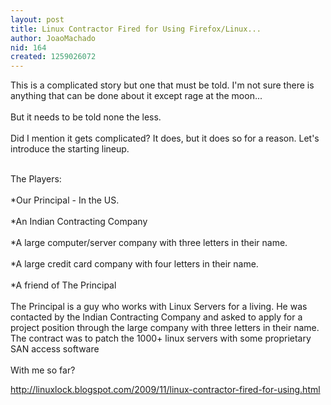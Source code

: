 ```yaml
---
layout: post
title: Linux Contractor Fired for Using Firefox/Linux...
author: JoaoMachado
nid: 164
created: 1259026072
---
```

<p>This is a complicated story but one that must be told. I'm not sure there is anything that can be done about it except rage at the moon...<br />
<br />
But it needs to be told none the less.<br />
<br />
Did I mention it gets complicated?  It does, but it does so for a reason.   Let's introduce the starting lineup.<br />
&nbsp;</p>
<p>The Players:<br />
<br />
*Our Principal - In the US.<br />
<br />
*An Indian Contracting Company<br />
<br />
*A large computer/server company with three letters in their name.<br />
<br />
*A large credit card company with four letters in their name.<br />
<br />
*A friend of The Principal<br />
<br />
The Principal is a guy who works with Linux Servers for a living. He was contacted by the Indian Contracting Company and asked to apply for a project position through the large company with three letters in their name. The contract was to patch the 1000+ linux servers with some proprietary SAN access software<br />
<br />
With me so far?</p>
<p><a href="http://linuxlock.blogspot.com/2009/11/linux-contractor-fired-for-using.html">http://linuxlock.blogspot.com/2009/11/linux-contractor-fired-for-using.html</a></p>
